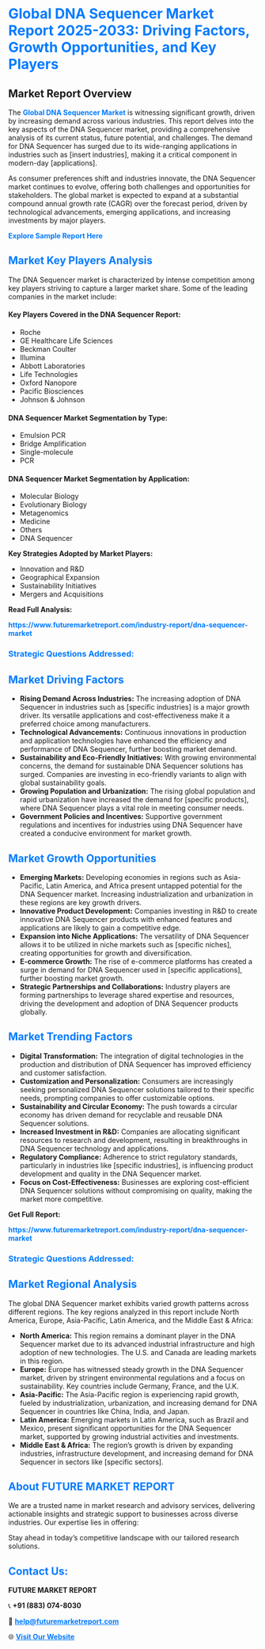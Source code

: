 <h1 style="color: #007BFF;">Global DNA Sequencer Market Report 2025-2033: Driving Factors, Growth Opportunities, and Key Players</h1>

<section id="overview">
<h2>Market Report Overview</h2>
<p>The <a href="https://www.futuremarketreport.com/industry-report/dna-sequencer-market" style="color: #007BFF; text-decoration: none;"><strong>Global DNA Sequencer Market</strong></a> is witnessing significant growth, driven by increasing demand across various industries. This report delves into the key aspects of the DNA Sequencer market, providing a comprehensive analysis of its current status, future potential, and challenges. The demand for DNA Sequencer has surged due to its wide-ranging applications in industries such as [insert industries], making it a critical component in modern-day [applications].</p>
<p>As consumer preferences shift and industries innovate, the DNA Sequencer market continues to evolve, offering both challenges and opportunities for stakeholders. The global market is expected to expand at a substantial compound annual growth rate (CAGR) over the forecast period, driven by technological advancements, emerging applications, and increasing investments by major players.</p>
</section>

<section id="overview">
<p><a href="https://www.futuremarketreport.com/request-sample/reportId=125164" style="color: #007BFF; text-decoration: none;"><strong>Explore Sample Report Here</strong></a></p>
</section>

<section id="key-players">
<h2 style="color: #007BFF;">Market Key Players Analysis</h2>
<p>The DNA Sequencer market is characterized by intense competition among key players striving to capture a larger market share. Some of the leading companies in the market include:</p>
<h4>Key Players Covered in the DNA Sequencer Report:</h4>
<ul><li>Roche</li><li>GE Healthcare Life Sciences</li><li>Beckman Coulter</li><li>Illumina</li><li>Abbott Laboratories</li><li>Life Technologies</li><li>Oxford Nanopore</li><li>Pacific Biosciences</li><li>Johnson &amp; Johnson</li></ul>
<h4>DNA Sequencer Market Segmentation by Type:</h4>
<ul><li>Emulsion PCR</li><li>Bridge Amplification</li><li>Single-molecule</li><li>PCR</li></ul>

<h4>DNA Sequencer Market Segmentation by Application:</h4>
<ul><li>Molecular Biology</li><li>Evolutionary Biology</li><li>Metagenomics</li><li>Medicine</li><li>Others</li><li>DNA Sequencer</li></ul>
<p><strong>Key Strategies Adopted by Market Players:</strong></p>
<ul>
<li>Innovation and R&D</li>
<li>Geographical Expansion</li>
<li>Sustainability Initiatives</li>
<li>Mergers and Acquisitions</li>
</ul>
</section>

<section>
<p><strong>Read Full Analysis: </strong></p><a href="https://www.futuremarketreport.com/industry-report/dna-sequencer-market" style="color: #007BFF; text-decoration: none;"><strong>https://www.futuremarketreport.com/industry-report/dna-sequencer-market</strong></a>
<h3 style="color: #007BFF;">Strategic Questions Addressed:</h3>
</section>

<section id="driving-factors">
<h2 style="color: #007BFF;">Market Driving Factors</h2>
<ul>
<li><strong>Rising Demand Across Industries:</strong> The increasing adoption of DNA Sequencer in industries such as [specific industries] is a major growth driver. Its versatile applications and cost-effectiveness make it a preferred choice among manufacturers.</li>
<li><strong>Technological Advancements:</strong> Continuous innovations in production and application technologies have enhanced the efficiency and performance of DNA Sequencer, further boosting market demand.</li>
<li><strong>Sustainability and Eco-Friendly Initiatives:</strong> With growing environmental concerns, the demand for sustainable DNA Sequencer solutions has surged. Companies are investing in eco-friendly variants to align with global sustainability goals.</li>
<li><strong>Growing Population and Urbanization:</strong> The rising global population and rapid urbanization have increased the demand for [specific products], where DNA Sequencer plays a vital role in meeting consumer needs.</li>
<li><strong>Government Policies and Incentives:</strong> Supportive government regulations and incentives for industries using DNA Sequencer have created a conducive environment for market growth.</li>
</ul>
</section>

<section id="growth-opportunities">
<h2 style="color: #007BFF;">Market Growth Opportunities</h2>
<ul>
<li><strong>Emerging Markets:</strong> Developing economies in regions such as Asia-Pacific, Latin America, and Africa present untapped potential for the DNA Sequencer market. Increasing industrialization and urbanization in these regions are key growth drivers.</li>
<li><strong>Innovative Product Development:</strong> Companies investing in R&D to create innovative DNA Sequencer products with enhanced features and applications are likely to gain a competitive edge.</li>
<li><strong>Expansion into Niche Applications:</strong> The versatility of DNA Sequencer allows it to be utilized in niche markets such as [specific niches], creating opportunities for growth and diversification.</li>
<li><strong>E-commerce Growth:</strong> The rise of e-commerce platforms has created a surge in demand for DNA Sequencer used in [specific applications], further boosting market growth.</li>
<li><strong>Strategic Partnerships and Collaborations:</strong> Industry players are forming partnerships to leverage shared expertise and resources, driving the development and adoption of DNA Sequencer products globally.</li>
</ul>
</section>

<section id="trending-factors">
<h2 style="color: #007BFF;">Market Trending Factors</h2>
<ul>
<li><strong>Digital Transformation:</strong> The integration of digital technologies in the production and distribution of DNA Sequencer has improved efficiency and customer satisfaction.</li>
<li><strong>Customization and Personalization:</strong> Consumers are increasingly seeking personalized DNA Sequencer solutions tailored to their specific needs, prompting companies to offer customizable options.</li>
<li><strong>Sustainability and Circular Economy:</strong> The push towards a circular economy has driven demand for recyclable and reusable DNA Sequencer solutions.</li>
<li><strong>Increased Investment in R&D:</strong> Companies are allocating significant resources to research and development, resulting in breakthroughs in DNA Sequencer technology and applications.</li>
<li><strong>Regulatory Compliance:</strong> Adherence to strict regulatory standards, particularly in industries like [specific industries], is influencing product development and quality in the DNA Sequencer market.</li>
<li><strong>Focus on Cost-Effectiveness:</strong> Businesses are exploring cost-efficient DNA Sequencer solutions without compromising on quality, making the market more competitive.</li>
</ul>
</section>

<section>
<p><strong>Get Full Report: </strong></p><a href="https://www.futuremarketreport.com/industry-report/dna-sequencer-market" style="color: #007BFF; text-decoration: none;"><strong>https://www.futuremarketreport.com/industry-report/dna-sequencer-market</strong></a>
<h3 style="color: #007BFF;">Strategic Questions Addressed:</h3>
</section>


<section id="regional-analysis">
<h2 style="color: #007BFF;">Market Regional Analysis</h2>
<p>The global DNA Sequencer market exhibits varied growth patterns across different regions. The key regions analyzed in this report include North America, Europe, Asia-Pacific, Latin America, and the Middle East & Africa:</p>
<ul>
<li><strong>North America:</strong> This region remains a dominant player in the DNA Sequencer market due to its advanced industrial infrastructure and high adoption of new technologies. The U.S. and Canada are leading markets in this region.</li>
<li><strong>Europe:</strong> Europe has witnessed steady growth in the DNA Sequencer market, driven by stringent environmental regulations and a focus on sustainability. Key countries include Germany, France, and the U.K.</li>
<li><strong>Asia-Pacific:</strong> The Asia-Pacific region is experiencing rapid growth, fueled by industrialization, urbanization, and increasing demand for DNA Sequencer in countries like China, India, and Japan.</li>
<li><strong>Latin America:</strong> Emerging markets in Latin America, such as Brazil and Mexico, present significant opportunities for the DNA Sequencer market, supported by growing industrial activities and investments.</li>
<li><strong>Middle East & Africa:</strong> The region’s growth is driven by expanding industries, infrastructure development, and increasing demand for DNA Sequencer in sectors like [specific sectors].</li>
</ul>
</section>

<footer>
<h2 style="color: #007BFF;">About FUTURE MARKET REPORT</h2>
<p>We are a trusted name in market research and advisory services, delivering actionable insights and strategic support to businesses across diverse industries. Our expertise lies in offering:</p>

<p>Stay ahead in today’s competitive landscape with our tailored research solutions.</p>

<h2 style="color: #007BFF;">Contact Us:</h2>
<p><strong>FUTURE MARKET REPORT</strong></p>
<p>📞 <strong>+91 (883) 074-8030</strong></p>
<p>📧 <strong><a href="mailto:help@futuremarketreport.com" style="color: #007BFF;">help@futuremarketreport.com</a></strong></p>
<p>🌐 <strong><a href="https://www.futuremarketreport.com/" style="color: #007BFF;">Visit Our Website</a></strong></p>
</footer>